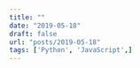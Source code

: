 ```yaml
---
title: ""
date: "2019-05-18"
draft: false
url: "posts/2019-05-18"
tags: ['Python', 'JavaScript',]
---
```


